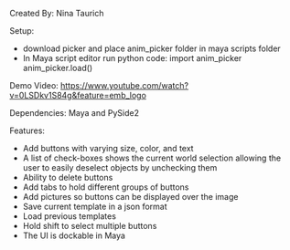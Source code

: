 Created By: Nina Taurich


Setup:
- download picker and place anim_picker folder in maya scripts folder
- In Maya script editor run python code:
import anim_picker
anim_picker.load()

Demo Video: https://www.youtube.com/watch?v=0LSDkv1S84g&feature=emb_logo


Dependencies:
Maya and PySide2


Features:
- Add buttons with varying size, color, and text
- A list of check-boxes shows the current world selection allowing the user to easily deselect objects by unchecking them
- Ability to delete buttons
- Add tabs to hold different groups of buttons
- Add pictures so buttons can be displayed over the image
- Save current template in a json format
- Load previous templates
- Hold shift to select multiple buttons
- The UI is dockable in Maya
